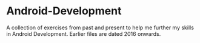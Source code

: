 # Android-Development

A collection of exercises from past and present to help me further my skills in Android Development.
Earlier files are dated 2016 onwards. 
